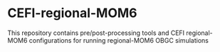 # CEFI-regional-MOM6
This repository contains pre/post-processing tools and CEFI regional-MOM6 configurations for running regional-MOM6 OBGC simulations

